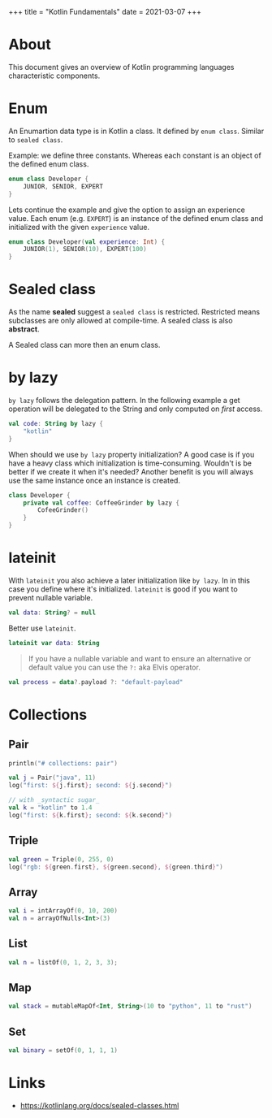 +++
title = "Kotlin Fundamentals"
date = 2021-03-07
+++

# About
This document gives an overview of Kotlin programming languages characteristic components.

# Enum
An Enumartion data type is in Kotlin a class. It defined by `enum class`. Similar to `sealed class`.

Example: we define three constants. Whereas each constant is an object of the defined enum class.
```kt
enum class Developer {
    JUNIOR, SENIOR, EXPERT
}
```
Lets continue the example and give the option to assign an experience value. Each enum (e.g. `EXPERT`) is an instance of the defined enum class and initialized with the given `experience` value.
```kt
enum class Developer(val experience: Int) {
    JUNIOR(1), SENIOR(10), EXPERT(100)
}
```

# Sealed class
As the name __sealed__ suggest a `sealed class` is restricted. Restricted means subclasses are only allowed at compile-time. A sealed class is also __abstract__. 

A Sealed class can more then an enum class.

# by lazy
`by lazy` follows the delegation pattern. In the following example a get operation will be delegated to the String and only computed on _first_ access.
```kt
val code: String by lazy {
	"kotlin"
}
```

When should we use `by lazy` property initialization?
A good case is if you have a heavy class which initialization is time-consuming. Wouldn't is be better if we create it when it's needed? Another benefit is you will always use the same instance once an instance is created.
```kt
class Developer {
	private val coffee: CoffeeGrinder by lazy {
		CofeeGrinder()
	}
}
```

# lateinit
With `lateinit` you also achieve a later initialization like `by lazy`. In in this case you define where it's initialized. 
`lateinit` is good if you want to prevent nullable variable.
```kt
val data: String? = null
```

Better use `lateinit`.
```kt
lateinit var data: String 
```

> If you have a nullable variable and want to ensure an alternative or default value you can use the `?:` aka Elvis operator.
```kt
val process = data?.payload ?: "default-payload" 
```

# Collections

## Pair
```kt
println("# collections: pair")

val j = Pair("java", 11)
log("first: ${j.first}; second: ${j.second}")

// with _syntactic sugar_
val k = "kotlin" to 1.4
log("first: ${k.first}; second: ${k.second}")
```

## Triple
```kt
val green = Triple(0, 255, 0)
log("rgb: ${green.first}, ${green.second}, ${green.third}")
```

## Array
```kt
val i = intArrayOf(0, 10, 200)
val n = arrayOfNulls<Int>(3)
```

## List
```kt
val n = listOf(0, 1, 2, 3, 3);
```

## Map
```kt
val stack = mutableMapOf<Int, String>(10 to "python", 11 to "rust")
```

## Set
```kt
val binary = setOf(0, 1, 1, 1)
```

# Links
* https://kotlinlang.org/docs/sealed-classes.html
